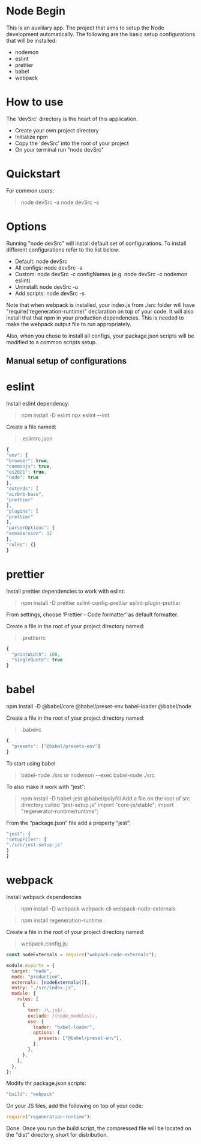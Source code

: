 # Node Begin

This is an auxiliary app. The project that aims to setup the Node development automatically. The following are the basic setup configurations that will be installed:

- nodemon
- eslint
- prettier
- babel
- webpack

# How to use

The 'devSrc' directory is the heart of this application.

- Create your own project directory
- Initialize npm
- Copy the 'devSrc' into the root of your project
- On your terminal run "node devSrc"

# Quickstart

For common users:

> node devSrc -a
> node devSrc -s

# Options

Running "node devSrc" will install default set of configurations. To install different configurations refer to the list below:

- Default: node devSrc
- All configs: node devSrc -a
- Custom: node devSrc -c configNames (e.g. node devSrc -c nodemon eslint)
- Uninstall: node devSrc -u
- Add scripts: node devSrc -s

Note that when webpack is installed, your index.js from ./src folder will have "require('regeneration-runtime)" declaration on top of your code. It will also install that that npm in your production dependencies. This is needed to make the webpack output file to run appropriately.

Also, when you chose to install all configs, your package.json scripts will be modified to a common scripts setup.

## Manual setup of configurations

# eslint

Install eslint dependency:

> npm install -D eslint
> npx eslint --init

Create a file named:

> .eslintrc.json

```javascript
{
"env": {
"browser": true,
"commonjs": true,
"es2021": true,
"node": true
},
"extends": [
"airbnb-base",
"prettier"
],
"plugins": [
"prettier"
],
"parserOptions": {
"ecmaVersion": 12
},
"rules": {}
}
```

# prettier

Install prettier dependencies to work with eslint:

> npm install -D prettier eslint-config-prettier eslint-plugin-prettier

From settings, choose ‘Prettier - Code formatter’ as default formatter.

Create a file in the root of your project directory named:

> .prettierrc

```javascript
{
  "printWidth": 100,
  "singleQuote": true
}
```

# babel

npm install -D @babel/core @babel/preset-env babel-loader @babel/node

Create a file in the root of your project directory named:

> .babelrc

```javascript
{
  "presets": ["@babel/presets-env"]
}
```

To start using babel

> babel-node ./src
> or
> nodemon --exec babel-node ./src

To also make it work with “jest”:

> npm install -D babel-jest @babel/polyfill
> Add a file on the root of src directory called “jest-setup.js”
> import "core-js/stable";
> import "regenerator-runtime/runtime";

From the “package.json” file add a property “jest”:

```javascript
"jest": {
"setupFiles": [
"./src/jest-setup.js"
]
}
```

# webpack

Install webpack dependencies

> npm install -D webpack webpack-cli webpack-node-externals

> npm install regeneration-runtime

Create a file in the root of your project directory named:

> webpack.config.js:

```javascript
const nodeExternals = require("webpack-node-externals");

module.exports = {
  target: "node",
  mode: "production",
  externals: [nodeExternals()],
  entry: "./src/index.js",
  module: {
    rules: [
      {
        test: /\.js$/,
        exclude: /(node_modules)/,
        use: {
          loader: "babel-loader",
          options: {
            presets: ["@babel/preset-env"],
          },
        },
      },
    ],
  },
};
```

Modify thr package.json scripts:

```javascript
"build": "webpack"
```

On your JS files, add the following on top of your code:

```javascript
require("regeneration-runtime");
```

Done. Once you run the build script, the compressed file will be located on the "dist" directory, short for distribution.
